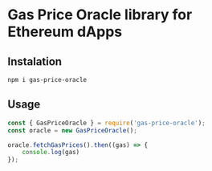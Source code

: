 # Gas Price Oracle library for Ethereum dApps

## Instalation
`npm i gas-price-oracle`

## Usage
```js
const { GasPriceOracle } = require('gas-price-oracle');
const oracle = new GasPriceOracle();

oracle.fetchGasPrices().then((gas) => {
    console.log(gas)
});
```
